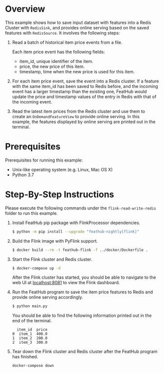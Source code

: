 # Overview

This example shows how to save input dataset with features into a Redis Cluster
with `RedisSink`, and provides online serving based on the saved features with
`RedisSource`. It involves the following steps:

1. Read a batch of historical item price events from a file.

   Each item price event has the following fields:
   - item_id, unique identifier of the item.
   - price, the new price of this item.
   - timestamp, time when the new price is used for this item.

2. For each item price event, save the event into a Redis cluster. If a feature
   with the same item_id has been saved to Redis before, and the incoming event
   has a larger timestamp than the existing one, FeatHub would update the price
   and timestamp values of the entry in Redis with that of the incoming event.

3. Read the latest item prices from the Redis cluster and use them to create an
   `OnDemandFeatureView` to provide online serving. In this example, the
   features displayed by online serving are printed out in the terminal.

# Prerequisites

Prerequisites for running this example:
- Unix-like operating system (e.g. Linux, Mac OS X)
- Python 3.7

# Step-By-Step Instructions

Please execute the following commands under the `flink-read-write-redis` folder
to run this example.

1. Install FeatHub pip package with FlinkProcessor dependencies.

   ```bash
   $ python -m pip install --upgrade "feathub-nightly[flink]"
   ```

2. Build the Flink image with PyFlink support.

   ```bash
   $ docker build --rm -t feathub-flink -f ../docker/Dockerfile .
   ```

3. Start the Flink cluster and Redis cluster.

   ```bash
   $ docker-compose up -d
   ```

   After the Flink cluster has started, you should be able to navigate to the
   web UI at [localhost:8081](http://localhost:8081) to view the Flink
   dashboard.

4. Run the FeatHub program to save the item price features to Redis and provide
   online serving accordingly.

   ```bash
   $ python main.py
   ```

   You should be able to find the following information printed out in the end
   of the terminal.

   ```
     item_id  price
   0  item_1  400.0
   1  item_2  200.0
   2  item_3  300.0
   ```

5. Tear down the Flink cluster and Redis cluster after the FeatHub program has
   finished.

   ```bash
   docker-compose down
   ```
